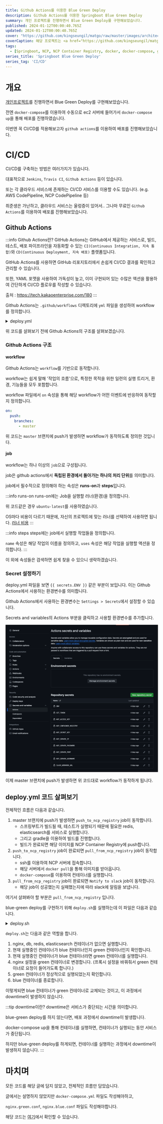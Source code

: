 ```yaml
---
title: Github Actions를 이용한 Blue Green Deploy
description: Github Actions를 이용한 Springboot Blue Green Deploy
summary: 개인 프로젝트를 진행하면서 Blue Green Deploy를 구현해보았습니다.
published: 2024-01-12T00:00:40.765Z
updated: 2024-01-12T00:00:40.765Z
cover: "https://github.com/kingseungil/matgo/raw/master/images/architecture.png"
coverCaption: 해당 프로젝트는 <a href="https://github.com/kingseungil/matgo/">여기서</a> 확인할 수 있습니다.
tags:
  - [Springboot, NCP, NCP Container Registry, docker, docker-compose, github actions]
series_title: 'Springboot Blue Green Deploy'
series_tag: 'CI/CD'
---
```


# 개요

[개인프로젝트](https://github.com/kingseungil/matgo)를 진행하면서 Blue Green Deploy를 구현해보았습니다.

전엔 `docker-compose`를 이용하여 수동으로 ec2 서버에 들어가서 `docker-compose up`을 통해 배포를 진행하였습니다.

이번엔 꼭 CI/CD를 적용해보고자 `github actions`를 이용하여 배포를 진행해보았습니다.

# CI/CD

CI/CD를 구축하는 방법은 여러가지가 있습니다.

대표적으로 `Jenkins`, `Travis CI`, `Github Actions` 등이 있습니다.

또는 각 클라우드 서비스에 존재하는 CI/CD 서비스를 이용할 수도 있습니다. (e.g. AWS CodePipeline, NCP CodePipeline 등)

취준생은 가난하고, 클라우드 서비스는 울렁증이 있어서.. 그나마 무료인 `Github Actions`를 이용하여 배포를 진행해보았습니다.

## Github Actions

:::info Github Actions란?
GitHub Actions는 GitHub에서 제공하는 서비스로, 빌드, 테스트, 배포 파이프라인을 자동화할 수 있는 `CI(Continuous Integration, 지속 통합)`와 `CD(Continuous Deployment, 지속 배포)` 플랫폼입니다. 

GitHub Actions를 사용하면 GitHub 리포지토리에서 손쉽게 CI/CD 결과를 확인하고 관리할 수 있습니다. 

또한, YAML 포맷을 사용하여 가독성이 높고, 이미 구현되어 있는 수많은 액션을 활용하여 간단하게 CI/CD 플로우를 작성할 수 있습니다.

출처 : <https://tech.kakaoenterprise.com/180>
:::

Github Actions는 `.github/workflows` 디렉토리에 `yml` 파일을 생성하여 workflow를 정의합니다.

<details>
<summary>deploy.yml</summary>

```yaml
/// title: deploy.yml
name: auto deploy

on:
  push:
    branches:
      - master

jobs:
  push_to_ncp_registry:
    name: Push to ncp container registry
    runs-on: ubuntu-latest
    services:
      redis:
        image: redis
        ports:
          - 6379:6379
      elasticsearch:
        image: elasticsearch:8.6.2
        ports:
          - 9200:9200
        options: -e="discovery.type=single-node"
    steps:
      - name: Checkout
        uses: actions/checkout@v3

      - name: Set up JDK 17
        uses: actions/setup-java@v2
        with:
          distribution: 'adopt'
          java-version: '17'

      - name: Set environment values
        run: |
          cd ./src/main/resources
          mkdir properties
          cd properties
          touch ./env.properties
          echo "${{ secrets.ENV }}" > ./env.properties

      - name: Build with Gradle
        uses: gradle/gradle-build-action@bd5760595778326ba7f1441bcf7e88b49de61a25 # v2.6.0
        with:
          arguments: build generateSwaggerUI

      - name: Set up Docker Buildx
        uses: docker/setup-buildx-action@v2

      - name: Login to NCP Container Registry
        uses: docker/login-action@v2
        with:
          registry: ${{ secrets.NCP_CONTAINER_REGISTRY }}
          username: ${{ secrets.NCP_ACCESS_KEY }}
          password: ${{ secrets.NCP_SECRET_KEY }}

      - name: build and push
        uses: docker/build-push-action@v3
        with:
          context: .
          file: ./docker/api/Dockerfile
          push: true
          tags: |
            ${{ secrets.NCP_CONTAINER_REGISTRY }}/matgo:${{ github.sha }}
            ${{ secrets.NCP_CONTAINER_REGISTRY }}/matgo:latest
          cache-from: type=registry,ref=${{ secrets.NCP_CONTAINER_REGISTRY }}/matgo:latest
          cache-to: type=inline
          secrets: |
            GIT_AUTH_TOKEN=${{ secrets.GIT_TOKEN }}

  pull_from_ncp_registry:
    name: Connect server ssh and pull from ncp container registry
    needs: push_to_ncp_registry
    runs-on: ubuntu-latest
    steps:
      - name: connect ssh
        uses: appleboy/ssh-action@master
        with:
          host: ${{ secrets.NCP_SERVER_IP }}
          username: ${{ secrets.NCP_SERVER_USERNAME }}
          password: ${{ secrets.NCP_SERVER_PASSWORD }}
          port: ${{ secrets.NCP_SERVER_PORT }}
          script: |
            cd matgo
            git pull
            echo "${{ secrets.NCP_SECRET_KEY }}" | docker login ${{ secrets.NCP_CONTAINER_REGISTRY }} --username ${{ secrets.NCP_ACCESS_KEY }} --password-stdin
            docker pull ${{ secrets.NCP_CONTAINER_REGISTRY }}/matgo:latest
            cd script
            chmod +x deploy.sh
            ./deploy.sh
            docker image prune -f --filter "until=24h"

      - name: Notify to slack
        uses: 8398a7/action-slack@v3
        with:
          status: ${{ job.status }}
          author_name: Matgo
          fields: repo,message,commit,action,eventName,ref,workflow,job,took
        env:
          SLACK_WEBHOOK_URL: ${{ secrets.SLACK_WEBHOOK_URL }}
        if: always()
```
</details>

위 코드를 살펴보기 전에 Github Actions의 구조를 살펴보겠습니다.

### Github Actions 구조

#### workflow

Github Actions는 `workflow`를 기반으로 동작합니다.

workflow는 쉽게 말해 '작업의 흐름'으로, 특정한 목적을 위한 일련의 실행 트리거, 환경, 기능들을 모두 포함합니다.

workflow 파일에서 `on` 속성을 통해 해당 workflow가 어떤 이벤트에 반응하여 동작할지 정의합니다.

```yaml
on:
  push:
    branches:
      - master
```

위 코드는 `master` 브랜치에 push가 발생하면 workflow가 동작하도록 정의한 것입니다.

#### job

workflow는 하나 이상의 `job`으로 구성됩니다.

job은 github actions에서 **독립된 환경에서 돌아가는 하나의 처리 단위**를 의미합니다.

job에서 필수적으로 정의해야 하는 속성은 **runs-on**과 **steps**입니다.

:::info runs-on
runs-on에는 Job을 실행할 러너(환경)을 정의합니다.

위 코드같은 경우 `ubuntu-latest`를 사용하였습니다.

OS마다 비용이 다르기 때문에, 자신의 프로젝트에 맞는 러너를 선택하여 사용하면 됩니다.
[러너 비용](https://docs.github.com/en/billing/managing-billing-for-github-actions/about-billing-for-github-actions#about-billing-for-github-actions)
:::

:::info steps
steps에는 job에서 실행할 작업들을 정의합니다.

`name` 속성은 해당 작업의 이름을 정의하고, `uses` 속성은 해당 작업을 실행할 액션을 정의합니다.
:::

이 외에 속성들은 검색하면 쉽게 찾을 수 있으니 생략하겠습니다.

### Secret 설정하기

deploy.yml 파일을 보면 `{{ secrets.ENV }}` 같은 부분이 보입니다. 이는 Github Actions에서 사용하는 환경변수를 의미합니다.


Github Actions에서 사용하는 환경변수는 `Settings > Secrets`에서 설정할 수 있습니다.

Secrets and variables의 Actions 부분을 클릭하고 사용할 환경변수를 추가합니다.

![Alt text](image.png)

이제 master 브랜치에 push가 발생하면 위 코드대로 workflow가 동작하게 됩니다.

## deploy.yml 코드 살펴보기

전체적인 흐름은 다음과 같습니다.

1. master 브랜치에 push가 발생하면 `push_to_ncp_registry` job이 동작합니다.
   - 스프링부트가 빌드될 때, 테스트가 실행되기 때문에 필요한 redis, elasticsearch를 서비스로 실행합니다.
   - 그리고 gradle을 이용하여 빌드를 진행합니다.
   - 빌드가 완료되면 해당 이미지를 NCP Container Registry에 push합니다.
2. `push_to_ncp_registry` job이 완료되면 `pull_from_ncp_registry` job이 동작합니다.
   - ssh를 이용하여 NCP 서버에 접속합니다.
   - 해당 서버에서 `docker pull`을 통해 이미지를 받아옵니다.
   - `docker-compose`를 이용하여 컨테이너를 실행합니다.
3. `pull_from_ncp_registry` job이 완료되면 `Notify to slack` job이 동작합니다.
   - 해당 job이 성공했는지 실패했는지에 따라 slack에 알림을 보냅니다.

여기서 살펴봐야 할 부분은 `pull_from_ncp_registry` 입니다.

blue-green deploy를 구현하기 위해 `deploy.sh`를 실행하는데 이 파일은 다음과 같습니다.

<details>
<summary>deploy.sh</summary>

```bash
#! /bin/bash

cd ../docker

# nginx container가 없으면 실행
if [ $(docker ps | grep -c "matgo-proxy") -eq 0 ]; then
  echo "### Starting Nginx ###"
  docker-compose up -d matgo-proxy
else
  echo "### Nginx already running ###"
fi

# db container가 없으면 실행
if [ $(docker ps | grep -c "matgo-db") -eq 0 ]; then
  echo "### Starting database ###"
  docker-compose up -d matgo-db
else
  echo "### Database already running ###"
fi
# redis container가 없으면 실행
if [ $(docker ps | grep -c "matgo-redis") -eq 0 ]; then
  echo "### Starting redis ###"
  docker-compose up -d matgo-redis
else
  echo "### Redis already running ###"
fi

# es container가 없으면 실행
if [ $(docker ps | grep -c "matgo-es") -eq 0 ]; then
  echo "### Starting elasticsearch ###"
  docker-compose up -d matgo-es
else
  echo "### Elasticsearch already running ###"
fi

echo

IS_BLUE=$(docker ps | grep -c "blue")

if [ "$IS_BLUE" -eq 1 ]; then
  echo "### BLUE => GREEN ###"

  echo "1. green container up"
  docker-compose up -d matgo-server-green

  echo "Waiting for the green application to fully start..."
  sleep 45

  echo "2. reload nginx"
  cd /root/matgo/docker/nginx || exit # 각자 경로에 맞게 수정
  docker-compose exec matgo-proxy /bin/bash -c "cp /etc/nginx/nginx.green.conf /etc/nginx/nginx.conf && nginx -s reload"

  MAX_ATTEMPTS=10
  ATTEMPTS=0

  while [ $ATTEMPTS -lt $MAX_ATTEMPTS ]; do
    echo "3. green container health check"
    sleep 3

    REQUEST=$(curl http://{url}/)
#    REQUEST=$(curl http://127.0.0.1/)
    if [ -n "$REQUEST" ]; then
      echo "4. green container health check success"
      break
    fi

    ATTEMPTS=$((ATTEMPTS+1))

    if [ $ATTEMPTS -eq $MAX_ATTEMPTS ]; then
      echo "Green health check failed after $MAX_ATTEMPTS attempts. Reverting Nginx configuration."
      docker-compose exec matgo-proxy /bin/bash -c "cp /etc/nginx/nginx.blue.conf /etc/nginx/nginx.conf && nginx -s reload"
      exit 1
    fi
  done

  echo "5. blue container down"
  docker-compose stop matgo-server-blue
else
  echo "### GREEN => BLUE ###"

  echo "1. blue container up"
  docker-compose up -d matgo-server-blue

  echo "Waiting for the blue application to fully start..."
  sleep 45

  echo "2. reload nginx"
  cd /root/matgo/docker/nginx || exit # 각자 경로에 맞게 수정
  docker-compose exec matgo-proxy /bin/bash -c "cp /etc/nginx/nginx.blue.conf /etc/nginx/nginx.conf && nginx -s reload"


  MAX_ATTEMPTS=10
  ATTEMPTS=0

  while [ $ATTEMPTS -lt $MAX_ATTEMPTS ]; do
    echo "3. blue container health check"
    sleep 3

    REQUEST=$(curl http://{url}/)
#    REQUEST=$(curl http://127.0.0.1/)
    if [ -n "$REQUEST" ]; then
      echo "4. blue container health check success"
      break
    fi

    ATTEMPTS=$((ATTEMPTS+1))

    if [ $ATTEMPTS -eq $MAX_ATTEMPTS ]; then
      echo "Blue health check failed after $MAX_ATTEMPTS attempts. Reverting Nginx configuration."
      docker-compose exec matgo-proxy /bin/bash -c "cp /etc/nginx/nginx.green.conf /etc/nginx/nginx.conf && nginx -s reload"
      exit 1
    fi
  done

  echo "5. green container down"
  docker-compose stop matgo-server-green
fi
```
</details>

`deploy.sh`는 다음과 같은 역할을 합니다.

1. nginx, db, redis, elasticsearch 컨테이너가 없으면 실행합니다.
2. 현재 실행중인 컨테이너가 blue 컨테이너인지 green 컨테이너인지 확인합니다.
3. 현재 실행중인 컨테이너가 blue 컨테이너라면 green 컨테이너를 실행합니다.
4. nginx 설정을 green 컨테이너로 변경합니다. (프록시 설정을 바꿔줘서 green 컨테이너로 요청이 들어가도록 합니다.)
5. green 컨테이너가 정상적으로 실행되었는지 확인합니다.
6. blue 컨테이너를 종료합니다.

이렇게되면 blue 컨테이너가 green 컨테이너로 교체되는 것이고, 이 과정에서 downtime이 발생하지 않습니다.

:::tip downtime이란?
downtime은 서비스가 중단되는 시간을 의미합니다.

blue-green deploy를 하지 않는다면, 배포 과정에서 downtime이 발생합니다.

docker-compose up을 통해 컨테이너를 실행하면, 컨테이너가 실행되는 동안 서비스가 중단됩니다.

하지만 blue-green deploy를 하게되면, 컨테이너를 실행하는 과정에서 downtime이 발생하지 않습니다.
:::

# 마치며

모든 코드를 해당 글에 담지 않았고, 전체적인 흐름만 담았습니다.

글에서는 설명하지 않았지만 `docker-compose.yml` 파일도 작성해야하고,

`nginx.green.conf`, `nginx.blue.conf` 파일도 작성해야합니다.

해당 코드는 [여기](https://github.com/kingseungil/matgo)에서 확인할 수 있습니다.